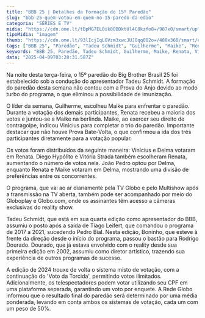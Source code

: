 ```yaml
---
title: "BBB 25 | Detalhes da Formação do 15º Paredão"
slug: "bbb-25-quem-votou-em-quem-no-15-paredo-da-edio"
categoria: "SÉRIES E TV"
midia: "https://cdn.ome.lt/tBpMG7EL0ik8OBDktUl4C8kzfo8=/987x0/smart/uploads/conteudo/fotos/bbb25-quem-votou-quem-15-paredao.jpg"
tipoMidia: "imagem"
thumb: "https://cdn.ome.lt/93lIcjIqLGVzm3xwcJUJOqq082o=/480x360/smart/extras/conteudos/bbb25-quem-votou-quem-15-paredao-peq.jpg"
tags: ["BBB 25", "Paredão", "Tadeu Schmidt", "Guilherme", "Maike", "Renata", "Vinícius", "Votação Popular"]
keywords: "BBB 25, Paredão, Tadeu Schmidt, Guilherme, Maike, Renata, Vinícius, Votação Popular"
data: "2025-04-09T03:28:31.587Z"
---
```


Na noite desta terça-feira, o 15º paredão do Big Brother Brasil 25 foi estabelecido sob a condução do apresentador Tadeu Schmidt. A formação do paredão desta semana não contou com a Prova do Anjo devido ao modo turbo do programa, o que eliminou a possibilidade de imunização.

O líder da semana, Guilherme, escolheu Maike para enfrentar o paredão. Durante a votação dos demais participantes, Renata recebeu a maioria dos votos e juntou-se a Maike na berlinda. Maike, ao exercer seu direito de contragolpe, indicou Vinícius para completar o trio do paredão. Importante destacar que não houve Prova Bate-Volta, o que confirmou a ida dos três participantes diretamente para a votação popular.

Os votos foram distribuídos da seguinte maneira: Vinícius e Delma votaram em Renata. Diego Hypólito e Vitória Strada também escolheram Renata, aumentando o número de votos nela. João Pedro optou por Delma, enquanto Renata e Maike votaram em Delma, mostrando uma divisão de preferências entre os concorrentes.

O programa, que vai ao ar diariamente pela TV Globo e pelo Multishow após a transmissão na TV aberta, também pode ser acompanhado por meio do Globoplay e Globo.com, onde os assinantes têm acesso a câmeras exclusivas do reality show.

Tadeu Schmidt, que está em sua quarta edição como apresentador do BBB, assumiu o posto após a saída de Tiago Leifert, que comandou o programa de 2017 a 2021, sucedendo Pedro Bial. Nesta edição, Boninho, que esteve à frente da direção desde o início do programa, passou o bastão para Rodrigo Dourado. Dourado, que já estava envolvido com o reality desde sua primeira edição em 2002, assumiu como diretor artístico, trazendo sua experiência de outros programas de sucesso.

A edição de 2024 trouxe de volta o sistema misto de votação, com a continuação do 'Voto da Torcida', permitindo votos ilimitados. Adicionalmente, os telespectadores podem votar utilizando seu CPF em uma plataforma separada, garantindo um voto por enquete. A Rede Globo informou que o resultado final do paredão será determinado por uma média ponderada, levando em conta ambos os sistemas de votação, cada um com um peso de 50%.